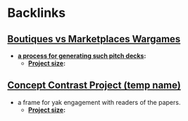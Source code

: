
# Backlinks
## [Boutiques vs Marketplaces Wargames](<Boutiques vs Marketplaces Wargames.md>)
- **[a process for generating such pitch decks](<a process for generating such pitch decks.md>):**
    - **[Project size](<Project size.md>):**

## [Concept Contrast Project (temp name)](<Concept Contrast Project (temp name).md>)
- a frame for yak engagement with readers of the papers.
    - **[Project size](<Project size.md>):**

